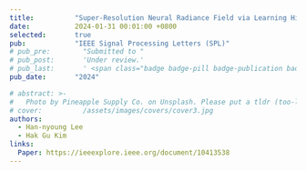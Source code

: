 ```yaml
---
title:          "Super-Resolution Neural Radiance Field via Learning High Frequency Details for High-Fidelity Novel View Synthesis"
date:           2024-01-31 00:01:00 +0800
selected:       true
pub:            "IEEE Signal Processing Letters (SPL)"
# pub_pre:        "Submitted to "
# pub_post:       'Under review.'
# pub_last:       ' <span class="badge badge-pill badge-publication badge-success">Spotlight</span>'
pub_date:       "2024"

# abstract: >-
#   Photo by Pineapple Supply Co. on Unsplash. Please put a tldr (too-long-didnt-read, 1~2 sentences) of your publication here. It is not recommended to put the actual abstract here because it is usually too long to fit in. $\LaTeX$ is supported. $a=b+c$.
# cover:          /assets/images/covers/cover3.jpg
authors:
  - Han-nyoung Lee
  - Hak Gu Kim
links:
  Paper: https://ieeexplore.ieee.org/document/10413538  
---
```

